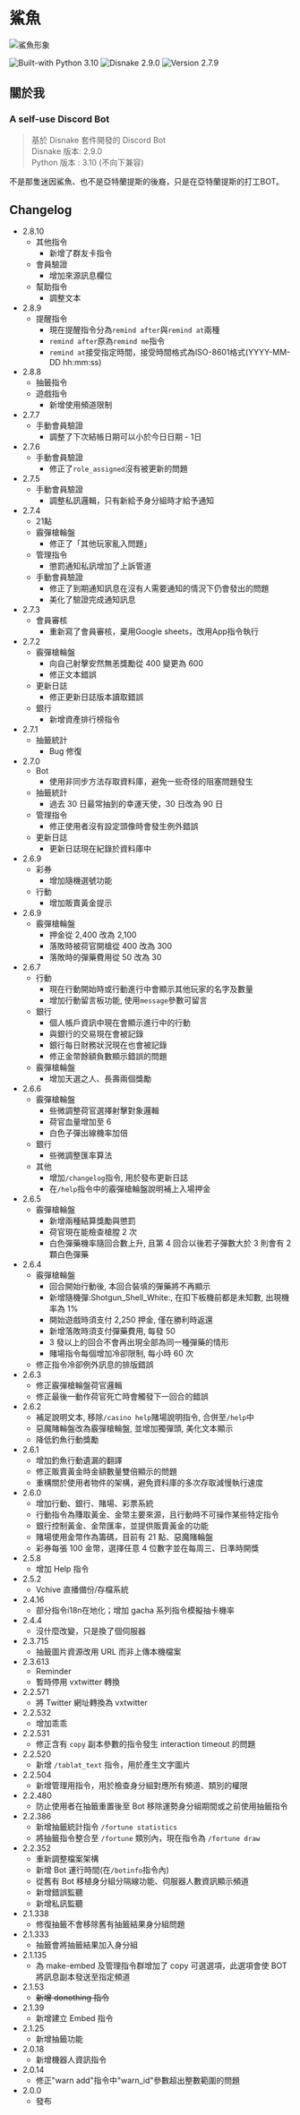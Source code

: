 # 鯊魚
![鯊魚形象](/img/shark-discordbot.png "鯊魚形象")

![Built-with Python 3.10](https://img.shields.io/badge/Python-3.10-informational?style=plastic&logo=python)
![Disnake 2.9.0](https://img.shields.io/badge/disnake-2.9.0-informational?style=plastic)
![Version 2.7.9](https://img.shields.io/badge/version-2.7.9-informational?style=plastic)

## 關於我

### A self-use Discord Bot  
> 基於 Disnake 套件開發的 Discord Bot  
> Disnake 版本: 2.9.0  
> Python 版本 : 3.10 (不向下兼容)  

不是那隻迷因鯊魚、也不是亞特蘭提斯的後裔，只是在亞特蘭提斯的打工BOT。

## Changelog
* 2.8.10
	* 其他指令
		* 新增了群友卡指令
	* 會員驗證
		* 增加來源訊息欄位
	* 幫助指令
		* 調整文本
* 2.8.9
	* 提醒指令
		* 現在提醒指令分為`remind after`與`remind at`兩種
		* `remind after`原為`remind me`指令
		* `remind at`接受指定時間，接受時間格式為ISO-8601格式(YYYY-MM-DD hh:mm:ss)
* 2.8.8
	* 抽籤指令
	* 遊戲指令
		* 新增使用頻道限制
* 2.7.7
	* 手動會員驗證
		* 調整了下次結帳日期可以小於今日日期 - 1日
* 2.7.6
	* 手動會員驗證
		* 修正了`role_assigned`沒有被更新的問題
* 2.7.5
	* 手動會員驗證
		* 調整私訊邏輯，只有新給予身分組時才給予通知
* 2.7.4
	* 21點
	* 霰彈槍輪盤
		* 修正了「其他玩家亂入問題」
	* 管理指令
		* 懲罰通知私訊增加了上訴管道
	* 手動會員驗證
		* 修正了到期通知訊息在沒有人需要通知的情況下仍會發出的問題
		* 美化了驗證完成通知訊息
* 2.7.3
	* 會員審核
		* 重新寫了會員審核，棄用Google sheets，改用App指令執行
* 2.7.2
	* 霰彈槍輪盤
		* 向自己射擊安然無恙獎勵從 400 變更為 600
		* 修正文本錯誤
	* 更新日誌
		* 修正更新日誌版本讀取錯誤
	* 銀行
		* 新增資產排行榜指令
* 2.7.1
	* 抽籤統計
		* Bug 修復
* 2.7.0
	* Bot
		* 使用非同步方法存取資料庫，避免一些奇怪的阻塞問題發生
	* 抽籤統計
		* 過去 30 日最常抽到的幸運天使，30 日改為 90 日
	* 管理指令
		* 修正使用者沒有設定頭像時會發生例外錯誤
	* 更新日誌
		* 更新日誌現在紀錄於資料庫中
* 2.6.9
	* 彩券
		* 增加隨機選號功能
	* 行動
		* 增加販賣黃金提示
* 2.6.9
	* 霰彈槍輪盤
		* 押金從 2,400 改為 2,100
		* 落敗時被荷官開槍從 400 改為 300
		* 落敗時的彈藥費用從 50 改為 30
* 2.6.7
	* 行動
		* 現在行動開始時或行動進行中會顯示其他玩家的名字及數量
		* 增加行動留言板功能, 使用`message`參數可留言
	* 銀行
		* 個人帳戶資訊中現在會顯示進行中的行動
		* 與銀行的交易現在會被記錄
		* 銀行每日財務狀況現在也會被記錄
		* 修正金幣餘額負數顯示錯誤的問題
	* 霰彈槍輪盤
		* 增加天選之人、長壽兩個獎勵
* 2.6.6
	* 霰彈槍輪盤
		* 些微調整荷官選擇射擊對象邏輯
		* 荷官血量增加至 6
		* 白色子彈出線機率加倍
	* 銀行
		* 些微調整匯率算法
	* 其他
		* 增加`/changelog`指令, 用於發布更新日誌
		* 在`/help`指令中的霰彈槍輪盤說明補上入場押金
* 2.6.5
	* 霰彈槍輪盤
		* 新增兩種結算獎勵與懲罰
		* 荷官現在能檢查槍膛 2 次
		* 白色彈藥機率隨回合數上升, 且第 4 回合以後若子彈數大於 3 則會有 2 顆白色彈藥
* 2.6.4
	* 霰彈槍輪盤
		* 回合開始行動後, 本回合裝填的彈藥將不再顯示
		* 新增隨機彈:Shotgun_Shell_White:, 在扣下板機前都是未知數, 出現機率為 1%
		* 開始遊戲時須支付 2,250 押金, 僅在勝利時返還
		* 新增落敗時須支付彈藥費用, 每發 50
		* 3 發以上的回合不會再出現全部為同一種彈藥的情形
		* 賭場指令每個增加冷卻限制, 每小時 60 次
	* 修正指令冷卻例外訊息的排版錯誤
* 2.6.3
	* 修正霰彈槍輪盤荷官邏輯
	* 修正最後一動作荷官死亡時會觸發下一回合的錯誤
* 2.6.2
	* 補足說明文本, 移除`/casino help`賭場說明指令, 合併至`/help`中
	* 惡魔賭輪盤改為霰彈槍輪盤, 並增加獨彈頭, 美化文本顯示
	* 降低釣魚行動獎勵
* 2.6.1
	* 增加釣魚行動遺漏的翻譯
	* 修正販賣黃金時金額數量雙倍顯示的問題
	* 重構關於使用者物件的架構，避免資料庫的多次存取減慢執行速度
* 2.6.0
	* 增加行動、銀行、賭場、彩票系統
	* 行動指令為賺取黃金、金幣主要來源，且行動時不可操作某些特定指令
	* 銀行控制黃金、金幣匯率，並提供販賣黃金的功能
	* 賭場使用金幣作為籌碼，目前有 21 點、惡魔賭輪盤
	* 彩券每張 100 金幣，選擇任意 4 位數字並在每周三、日準時開獎
* 2.5.8
	* 增加 Help 指令
* 2.5.2
	* Vchive 直播備份/存檔系統
* 2.4.16
	* 部分指令i18n在地化；增加 gacha 系列指令模擬抽卡機率
* 2.4.4
	* 沒什麼改變，只是換了個伺服器
* 2.3.715
	* 抽籤圖片資源改用 URL 而非上傳本機檔案
* 2.3.613
	* Reminder
	* 暫時停用 vxtwitter 轉換
* 2.2.571
	* 將 Twitter 網址轉換為 vxtwitter
* 2.2.532
	* 增加乖乖
* 2.2.531
	* 修正含有 `copy` 副本參數的指令發生 interaction timeout 的問題
* 2.2.520
	* 新增 `/tablat_text` 指令，用於產生文字圖片
* 2.2.504
	* 新增管理用指令，用於檢查身分組對應所有頻道、類別的權限
* 2.2.480
	* 防止使用者在抽籤重置後至 Bot 移除運勢身分組期間或之前使用抽籤指令
* 2.2.386
	* 新增抽籤統計指令 `/fortune statistics`
	* 將抽籤指令整合至 `/fortune` 類別內，現在指令為 `/fortune draw`
* 2.2.352
	* 重新調整檔案架構
	* 新增 Bot 運行時間(在`/botinfo`指令內)
	* 從舊有 Bot 移植身分組分隔線功能、伺服器人數資訊顯示頻道
	* 新增錯誤監聽
	* 新增私訊監聽
* 2.1.338
	* 修復抽籤不會移除舊有抽籤結果身分組問題
* 2.1.333
	* 抽籤會將抽籤結果加入身分組
* 2.1.135
	* 為 make-embed 及管理指令群增加了 copy 可選選項，此選項會使 BOT 將訊息副本發送至指定頻道
* 2.1.53
	* ~~新增 donothing 指令~~
* 2.1.39
	* 新增建立 Embed 指令
* 2.1.25
	* 新增抽籤功能
* 2.0.18
	* 新增機器人資訊指令
* 2.0.14
	* 修正"warn add"指令中"warn_id"參數超出整數範圍的問題
* 2.0.0
	* 發布

